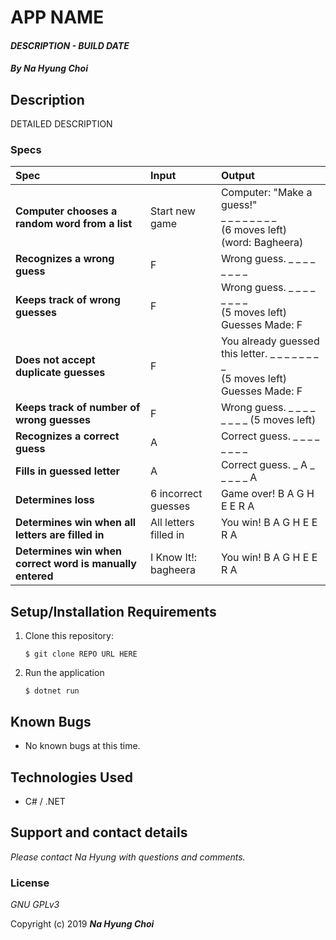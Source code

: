 # APP NAME

#### _DESCRIPTION - BUILD DATE_

#### _By **Na Hyung Choi**_

## Description

DETAILED DESCRIPTION

### Specs
| Spec | Input | Output |
| :-------------     | :------------- | :------------- |
| **Computer chooses a random word from a list** | Start new game | Computer: "Make a guess!"<br/>_ _ _ _ _ _ _ _<br/>(6 moves left)<br/>(word: Bagheera) |
| **Recognizes a wrong guess** | F | Wrong guess. _ _ _ _ _ _ _ _ |
| **Keeps track of wrong guesses** | F | Wrong guess. _ _ _ _ _ _ _ _<br/>(5 moves left)<br/>Guesses Made: F |
| **Does not accept duplicate guesses** | F | You already guessed this letter. _ _ _ _ _ _ _ _<br/>(5 moves left)<br/>Guesses Made: F |
| **Keeps track of number of wrong guesses** | F | Wrong guess. _ _ _ _ _ _ _ _ (5 moves left)|
| **Recognizes a correct guess** | A | Correct guess. _ _ _ _ _ _ _ _ |
| **Fills in guessed letter** | A | Correct guess. _ A _ _ _ _ _ A |
| **Determines loss** | 6 incorrect guesses | Game over! B A G H E E R A |
| **Determines win when all letters are filled in** | All letters filled in | You win! B A G H E E R A |
| **Determines win when correct word is manually entered** | I Know It!: bagheera | You win! B A G H E E R A |

## Setup/Installation Requirements

1. Clone this repository:
    ```
    $ git clone REPO URL HERE
    ```
2. Run the application
    ```
    $ dotnet run
    ```

## Known Bugs
* No known bugs at this time.

## Technologies Used
* C# / .NET

## Support and contact details

_Please contact Na Hyung with questions and comments._

### License

*GNU GPLv3*

Copyright (c) 2019 **_Na Hyung Choi_**

